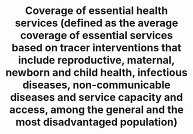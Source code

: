 ---
data_non_statistical: true
goal_meta_link: http://unstats.un.org/sdgs/files/metadata-compilation/Metadata-Goal-3.pdf
goal_meta_link_page: 33
graph: null
graph_status_notes: checking
graph_title: Coverage of essential health services (defined as the average coverage
  of essential services based on tracer interventions that include reproductive, maternal,
  newborn and child health, infectious diseases, non-communicable diseases and service
  capacity and access, among the general and the most disadvantaged population)
graph_type: null
graph_type_description: null
has_metadata: true
indicator: 3.8.1
indicator_definition: 'Tracer interventions for promotion and prevention services
  include: family planning coverage (need satisfied), antenatal care (at least four
  visits),''''vaccination, non_use of tobacco, improved water source, adequate sanitation''''
  and other locally relevant coverage indicators Tracer interventions for treatment
  services include: skilled birth attendance, antiretroviral therapy, tuberculosis
  treatment (case detection and''''treatment success), hypertension treatment, diabetes
  treatment, pneumonia treatment in children and other locally relevant indicators'
indicator_name: Coverage of essential health services (defined as the average coverage
  of essential services based on tracer interventions that include reproductive, maternal,
  newborn and child health, infectious diseases, non-communicable diseases and service
  capacity and access, among the general and the most disadvantaged population)
indicator_sort_order: 03.08.01
indicator_variable: null
layout: indicator
method_of_computation: Number of people receiving the intervention'/ Number of people
  who need the intervention Method of measurement Universal health coverage means
  that people receive the services they need, without incurring financial hardship.
  Countries progressively realize UHC according to their level of development, epidemiological
  situation, health system and people's expectations.''The indicators ideally cover
  promotion, prevention, treatment, rehabilitation and palliation. There are a number
  of indicators that all countries implement such as immunization coverage or skilled
  attendance at birth that can be used for a summary measure of progress that can
  be used at lgobal and regional and country levels. Countries however will also create
  their own set of indicators to track progress towards UHC.'' The selection of indicators
  is based on the initial framework, and was applied in the global report published
  in 2015 by WHO and the World Bank.''This provides a basis for further improvements
  working alongside countries. Method of estimation The indicators can be expressed
  as a summary measure. These can be weighted according to indicator, or intervention
  area. Work on incorporating an equity component in the summary measure is ongoing
  but is possible in a relatively simple manner.
permalink: /3-8-1/
published: true
reporting_status: notstarted
sdg_goal: 3
source_active_1: true
source_notes_1: null
source_title_1: null
target: Achieve universal health coverage, including financial risk protection, access
  to quality essential health-care services and access to safe, effective, quality
  and affordable essential medicines and vaccines for all.
target_id: '3.8'
title: Coverage of essential health services (defined as the average coverage of essential
  services based on tracer interventions that include reproductive, maternal, newborn
  and child health, infectious diseases, non-communicable diseases and service capacity
  and access, among the general and the most disadvantaged population)
un_custodial_agency: 'WHO (Partnering Agencies: UNICEF, UNFPA, DESA Population Divison)'
un_designated_tier: '3'
variable_description: null
variable_notes: null
---